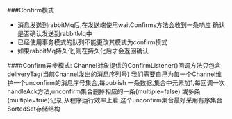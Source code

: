 ###Confirm模式
* 消息发送到rabbitMq后,在发送端使用waitConfirms方法会收到一条响应
确认是否确认发送到rabbitMq中
* 已经使用事务模式的队列不能更改其模式为confirm模式
* 如果rabbitMq持久化,则在持久化后才会返回确认


####Confirm异步模式:
Channel对象提供的ConfirmListener()回调方法只包含deliveryTag(当前Channel发出的消息序列号)
我们需要自己为每一个Channel维护一个unconfirm的消息序号集合,每publish
一条数据,集合中元素加1,每回调一次handleAck方法,unconfirm集合删掉相应的一条(multiple=false)
或多条(multiple=true)记录,从程序运行效率上看,这个unconfirm集合最好采用有序集合SortedSet存储结构
